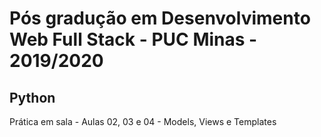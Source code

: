 # Pós gradução em Desenvolvimento Web Full Stack - PUC Minas - 2019/2020

## Python

Prática em sala - Aulas 02, 03 e 04 - Models, Views e Templates